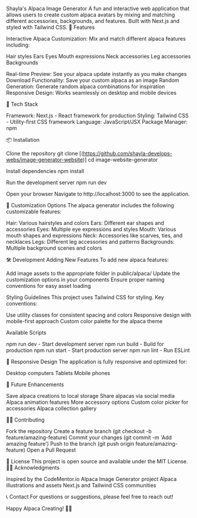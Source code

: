 Shayla's Alpaca Image Generator
A fun and interactive web application that allows users to create custom alpaca avatars by mixing and matching different accessories, backgrounds, and features. Built with Next.js and styled with Tailwind CSS.
🦙 Features

Interactive Alpaca Customization: Mix and match different alpaca features including:

Hair styles
Ears
Eyes
Mouth expressions
Neck accessories
Leg accessories
Backgrounds

Real-time Preview: See your alpaca update instantly as you make changes
Download Functionality: Save your custom alpaca as an image
Random Generation: Generate random alpaca combinations for inspiration
Responsive Design: Works seamlessly on desktop and mobile devices

🚀 Tech Stack

Framework: Next.js - React framework for production
Styling: Tailwind CSS - Utility-first CSS framework
Language: JavaScript/JSX
Package Manager: npm

📦 Installation

Clone the repository
git clone [(https://github.com/shayla-develops-webs/image-generator-website)]
cd image-website-generator

Install dependencies
npm install

Run the development server
npm run dev

Open your browser
Navigate to http://localhost:3000 to see the application.

🎨 Customization Options
The alpaca generator includes the following customizable features:

Hair: Various hairstyles and colors
Ears: Different ear shapes and accessories
Eyes: Multiple eye expressions and styles
Mouth: Various mouth shapes and expressions
Neck: Accessories like scarves, ties, and necklaces
Legs: Different leg accessories and patterns
Backgrounds: Multiple background scenes and colors

🛠️ Development
Adding New Features
To add new alpaca features:

Add image assets to the appropriate folder in public/alpaca/
Update the customization options in your components
Ensure proper naming conventions for easy asset loading

Styling Guidelines
This project uses Tailwind CSS for styling. Key conventions:

Use utility classes for consistent spacing and colors
Responsive design with mobile-first approach
Custom color palette for the alpaca theme

Available Scripts

npm run dev - Start development server
npm run build - Build for production
npm run start - Start production server
npm run lint - Run ESLint

📱 Responsive Design
The application is fully responsive and optimized for:

Desktop computers
Tablets
Mobile phones

🎯 Future Enhancements

Save alpaca creations to local storage
Share alpacas via social media
Alpaca animation features
More accessory options
Custom color picker for accessories
Alpaca collection gallery

🤝🏾 Contributing

Fork the repository
Create a feature branch (git checkout -b feature/amazing-feature)
Commit your changes (git commit -m 'Add amazing feature')
Push to the branch (git push origin feature/amazing-feature)
Open a Pull Request

📄 License
This project is open source and available under the MIT License.
🙏🏾 Acknowledgments

Inspired by the CodeMentor.io Alpaca Image Generator project
Alpaca illustrations and assets
Next.js and Tailwind CSS communities

📞 Contact
For questions or suggestions, please feel free to reach out!

Happy Alpaca Creating! 🦙✨
